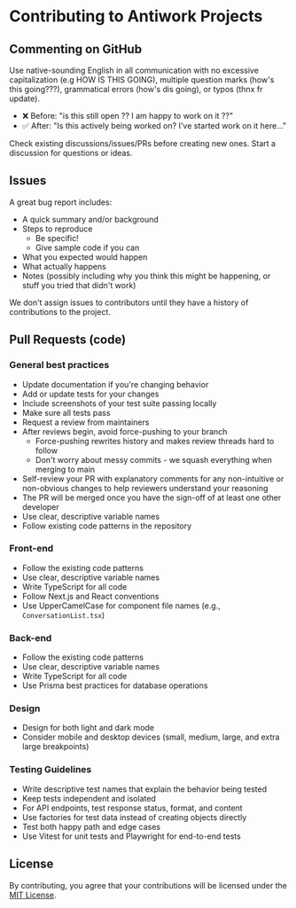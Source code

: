 # Contributing to Antiwork Projects

## Commenting on GitHub

Use native-sounding English in all communication with no excessive capitalization (e.g HOW IS THIS GOING), multiple question marks (how's this going???), grammatical errors (how's dis going), or typos (thnx fr update).
- ❌ Before: "is this still open ?? I am happy to work on it ??"
- ✅ After: "Is this actively being worked on? I've started work on it here…"

Check existing discussions/issues/PRs before creating new ones. Start a discussion for questions or ideas.

## Issues

A great bug report includes:

- A quick summary and/or background
- Steps to reproduce
  - Be specific!
  - Give sample code if you can
- What you expected would happen
- What actually happens
- Notes (possibly including why you think this might be happening, or stuff you tried that didn't work)

We don't assign issues to contributors until they have a history of contributions to the project.

## Pull Requests (code)

### General best practices

- Update documentation if you're changing behavior
- Add or update tests for your changes
- Include screenshots of your test suite passing locally
- Make sure all tests pass
- Request a review from maintainers
- After reviews begin, avoid force-pushing to your branch
   - Force-pushing rewrites history and makes review threads hard to follow
   - Don't worry about messy commits - we squash everything when merging to main
- Self-review your PR with explanatory comments for any non-intuitive or non-obvious changes to help reviewers understand your reasoning
- The PR will be merged once you have the sign-off of at least one other developer
- Use clear, descriptive variable names
- Follow existing code patterns in the repository

### Front-end

- Follow the existing code patterns
- Use clear, descriptive variable names
- Write TypeScript for all code
- Follow Next.js and React conventions
- Use UpperCamelCase for component file names (e.g., `ConversationList.tsx`)

### Back-end

- Follow the existing code patterns
- Use clear, descriptive variable names
- Write TypeScript for all code
- Use Prisma best practices for database operations

### Design

- Design for both light and dark mode
- Consider mobile and desktop devices (small, medium, large, and extra large breakpoints)

### Testing Guidelines

- Write descriptive test names that explain the behavior being tested
- Keep tests independent and isolated
- For API endpoints, test response status, format, and content
- Use factories for test data instead of creating objects directly
- Test both happy path and edge cases
- Use Vitest for unit tests and Playwright for end-to-end tests

## License

By contributing, you agree that your contributions will be licensed under the [MIT License](LICENSE.md).
